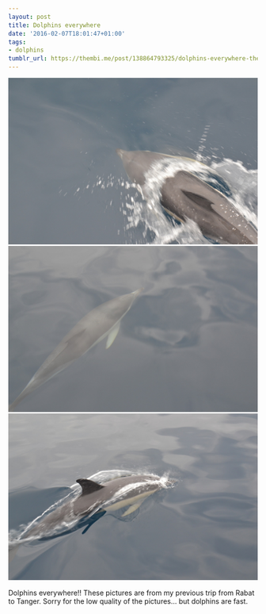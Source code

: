 ```yaml
---
layout: post
title: Dolphins everywhere
date: '2016-02-07T18:01:47+01:00'
tags:
- dolphins
tumblr_url: https://thembi.me/post/138864793325/dolphins-everywhere-these-pictures-are-from-my
---
```

 ![](/files/tumblr_o24xa3FqXl1tq106bo1_1280.jpg)  
 ![](/files/tumblr_o24xa3FqXl1tq106bo2_1280.jpg)  
 ![](/files/tumblr_o24xa3FqXl1tq106bo3_1280.jpg)  
  

Dolphins everywhere!! These pictures are from my previous trip from Rabat to Tanger. Sorry for the low quality of the pictures… but dolphins are fast.

